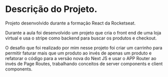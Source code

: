 # Descrição do Projeto.

Projeto desenvolvido durante a formação React da Rocketseat.

Durante a aula foi desenvolvido um projeto que cria o front end de uma loja virtual e usa o stripe como backend para buscar os produtos e checkout.

O desafio que foi realizado por mim nesse projeto foi criar um carrinho para permitir faturar mais que um produto ao invés de apenas um produto e refatorar o código para a versão nova do Next JS e usar o APP Router ao invés de Page Routes, trabalhando conceitos de server components e client components.